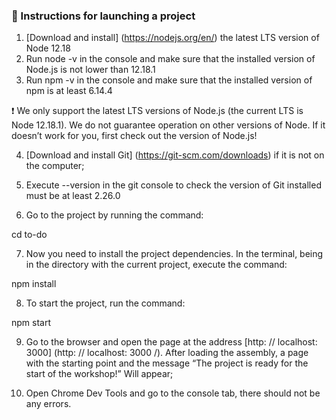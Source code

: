 ### 🚀 Instructions for launching a project

1. [Download and install] (https://nodejs.org/en/) the latest LTS version of Node 12.18
2. Run node -v in the console and make sure that the installed version of Node.js is not lower than 12.18.1
3. Run npm -v in the console and make sure that the installed version of npm is at least 6.14.4

 ❗️ We only support the latest LTS versions of Node.js (the current LTS is Node 12.18.1). We do not guarantee operation on other versions of Node. If it doesn’t work for you, first check out the version of Node.js!

4. [Download and install Git] (https://git-scm.com/downloads) if it is not on the computer;
5. Execute --version in the git console to check the version of Git installed must be at least 2.26.0


6. Go to the project by running the command:

cd to-do


7. Now you need to install the project dependencies. In the terminal, being in the directory with the current project, execute the command:

npm install


8. To start the project, run the command:

npm start

9. Go to the browser and open the page at the address [http: // localhost: 3000] (http: // localhost: 3000 /). After loading the assembly, a page with the starting point and the message “The project is ready for the start of the workshop!” Will appear;

10. Open Chrome Dev Tools and go to the console tab, there should not be any errors.
